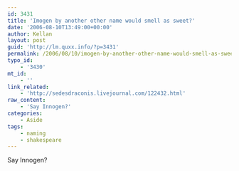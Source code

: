 ```yaml
---
id: 3431
title: 'Imogen by another other name would smell as sweet?'
date: '2006-08-10T13:49:00+00:00'
author: Kellan
layout: post
guid: 'http://lm.quxx.info/?p=3431'
permalink: /2006/08/10/imogen-by-another-other-name-would-smell-as-sweet/
typo_id:
    - '3430'
mt_id:
    - ''
link_related:
    - 'http://sedesdraconis.livejournal.com/122432.html'
raw_content:
    - 'Say Innogen?'
categories:
    - Aside
tags:
    - naming
    - shakespeare
---
```


Say Innogen?
